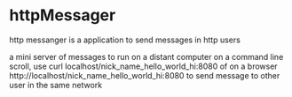 # httpMessager
http messanger is a application to send messages in http users

a mini server of messages to run on a distant computer
on a command line scroll, use curl localhost/nick_name_hello_world_hi:8080
of on a browser http://localhost/nick_name_hello_world_hi:8080
to send message to other user in the same network
